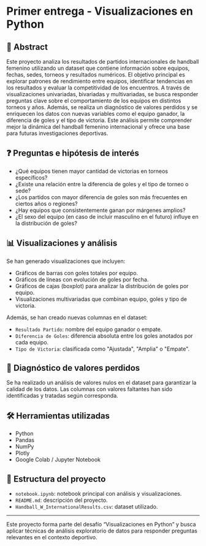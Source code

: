 # Primer entrega - Visualizaciones en Python

## 📘 Abstract

Este proyecto analiza los resultados de partidos internacionales de handball femenino utilizando un dataset que contiene información sobre equipos, fechas, sedes, torneos y resultados numéricos. El objetivo principal es explorar patrones de rendimiento entre equipos, identificar tendencias en los resultados y evaluar la competitividad de los encuentros. A través de visualizaciones univariadas, bivariadas y multivariadas, se busca responder preguntas clave sobre el comportamiento de los equipos en distintos torneos y años. Además, se realiza un diagnóstico de valores perdidos y se enriquecen los datos con nuevas variables como el equipo ganador, la diferencia de goles y el tipo de victoria. Este análisis permite comprender mejor la dinámica del handball femenino internacional y ofrece una base para futuras investigaciones deportivas.

## ❓ Preguntas e hipótesis de interés

- ¿Qué equipos tienen mayor cantidad de victorias en torneos específicos?
- ¿Existe una relación entre la diferencia de goles y el tipo de torneo o sede?
- ¿Los partidos con mayor diferencia de goles son más frecuentes en ciertos años o regiones?
- ¿Hay equipos que consistentemente ganan por márgenes amplios?
- ¿El sexo del equipo (en caso de incluir masculino en el futuro) influye en la distribución de goles?

## 📊 Visualizaciones y análisis

Se han generado visualizaciones que incluyen:

- Gráficos de barras con goles totales por equipo.
- Gráficos de líneas con evolución de goles por fecha.
- Gráficos de cajas (boxplot) para analizar la distribución de goles por equipo.
- Visualizaciones multivariadas que combinan equipo, goles y tipo de victoria.

Además, se han creado nuevas columnas en el dataset:

- `Resultado Partido`: nombre del equipo ganador o empate.
- `Diferencia de Goles`: diferencia absoluta entre los goles anotados por cada equipo.
- `Tipo de Victoria`: clasificada como "Ajustada", "Amplia" o "Empate".

## 🧼 Diagnóstico de valores perdidos

Se ha realizado un análisis de valores nulos en el dataset para garantizar la calidad de los datos. Las columnas con valores faltantes han sido identificadas y tratadas según corresponda.

## 🛠️ Herramientas utilizadas

- Python
- Pandas
- NumPy
- Plotly
- Google Colab / Jupyter Notebook

## 📁 Estructura del proyecto

- `notebook.ipynb`: notebook principal con análisis y visualizaciones.
- `README.md`: descripción del proyecto.
- `Handball_W_InternationalResults.csv`: dataset utilizado.

---

Este proyecto forma parte del desafío “Visualizaciones en Python” y busca aplicar técnicas de análisis exploratorio de datos para responder preguntas relevantes en el contexto deportivo.

